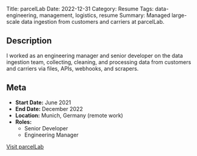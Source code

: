 Title: parcelLab
Date: 2022-12-31
Category: Resume
Tags: data-engineering, management, logistics, resume
Summary: Managed large-scale data ingestion from customers and carriers at parcelLab.

## Description

I worked as an engineering manager and senior developer on the data ingestion team, collecting, cleaning, and processing data from customers and carriers via files, APIs, webhooks, and scrapers.

## Meta

- **Start Date:** June 2021
- **End Date:** December 2022
- **Location:** Munich, Germany (remote work)
- **Roles:**
  - Senior Developer
  - Engineering Manager

[Visit parcelLab](http://parcelalb.com/)